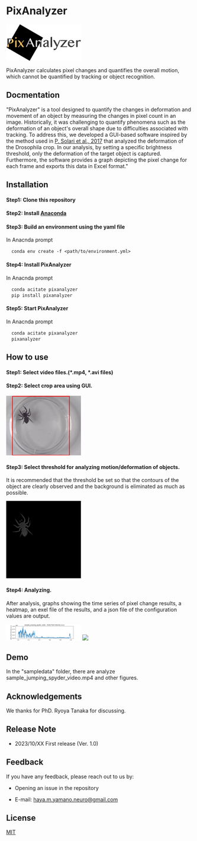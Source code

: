 # PixAnalyzer
<!-- ![Logo](img/logo.png) -->
<img src="img/logo.png" width="40%">

PixAnalyzer calculates pixel changes and quantifies the overall motion, which cannot be quantified by tracking or object recognition.

## Docmentation
"PixAnalyzer" is a tool designed to quantify the changes in deformation and movement of an object by measuring the changes in pixel count in an image. Historically, it was challenging to quantify phenomena such as the deformation of an object's overall shape due to difficulties associated with tracking. To address this, we developed a GUI-based software inspired by the method used in [P. Solari et al., 2017](https://journals.plos.org/plosone/article?id=10.1371/journal.pone.0174172) that analyzed the deformation of the Drosophila crop. In our analysis, by setting a specific brightness threshold, only the deformation of the target object is captured. Furthermore, the software provides a graph depicting the pixel change for each frame and exports this data in Excel format."

## Installation

#### Step1: Clone this repository

#### Step2: Install [Anaconda](https://www.anaconda.com)

#### Step3: Build an environment using the yaml file

In Anacnda prompt
```
  conda env create -f <path/to/environment.yml>
```

#### Step4: Install PixAnalyzer

In Anacnda prompt
```
  conda acitate pixanalyzer
  pip install pixanalyzer
```

#### Step5: Start PixAnalyzer

In Anacnda prompt
```
  conda acitate pixanalyzer
  pixanalyzer
```
## How to use

#### Step1: Select video files.(*.mp4, *.avi files)

#### Step2: Select crop area using GUI.

<img src="sampledata/sample_jumping_spyder_video_croparea_draw.png" width="40%">

#### Step3: Select threshold for analyzing motion/deformation of objects.
It is recommended that the threshold be set so that the contours of the object are clearly observed and the background is eliminated as much as possible.

<img src="sampledata/sample_jumping_spyder_video_crop_threshold.png" width="40%">

#### Step4: Analyzing.
After analysis, graphs showing the time series of pixel change results, a heatmap, an exel file of the results, and a json file of the configuration values are output.

<img src="sampledata/sample_jumping_spyder_video_au_graph.png" width="40%">

<img src="sampledata/sample_jumping_spyder_video_heatmap.png" width="40%">
    
## Demo
In the "sampledata" folder, there are analyze sample_jumping_spyder_video.mp4 and other figures.


## Acknowledgements
 We thanks for PhD. Ryoya Tanaka for discussing.


## Release Note
- 2023/10/XX First release (Ver. 1.0)
## Feedback

If you have any feedback, please reach out to us by:

- Opening an issue in the repository

- E-mail: haya.m.yamano.neuro@gmail.com


## License

[MIT](https://choosealicense.com/licenses/mit/)

